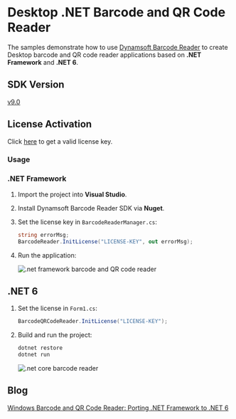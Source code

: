# Desktop .NET Barcode and QR Code Reader
The samples demonstrate how to use [Dynamsoft Barcode Reader](https://www.dynamsoft.com/barcode-reader/sdk-desktop-server/) to create Desktop barcode and QR code reader applications based on **.NET Framework** and **.NET 6**.

## SDK Version
[v9.0](https://www.dynamsoft.com/barcode-reader/downloads//#desktop)

## License Activation
Click [here](https://www.dynamsoft.com/customer/license/trialLicense?product=dbr) to get a valid license key.

### Usage

### .NET Framework
1. Import the project into **Visual Studio**.
2. Install Dynamsoft Barcode Reader SDK via **Nuget**.
3. Set the license key in `BarcodeReaderManager.cs`:

    ```C#
    string errorMsg;
    BarcodeReader.InitLicense("LICENSE-KEY", out errorMsg);
    ```
4. Run the application:

    ![.net framework barcode and QR code reader](http://www.dynamsoft.com/codepool/img/2019/11/net-framework-barcode-reader.png)

## .NET 6
1. Set the license in `Form1.cs`:

    ```C#
    BarcodeQRCodeReader.InitLicense("LICENSE-KEY");
    ```

2. Build and run the project:
    
    ```bash
    dotnet restore
    dotnet run
    ```

    ![.net core barcode reader](https://www.dynamsoft.com/codepool/img/2022/03/desktop-dotnet-barcode-qr-code-reader.png)


## Blog
[Windows Barcode and QR Code Reader: Porting .NET Framework to .NET 6](https://www.dynamsoft.com/codepool/dotnet-desktop-gui-barcode-qrcode-reader.html)
